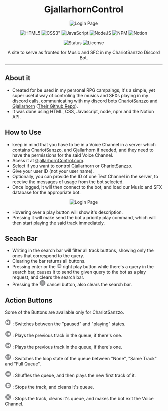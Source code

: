 <h1 align="center">GjallarhornControl</h1>
<p align="center"><img alt="Login Page" src="https://i.imgur.com/zKuuAFy.png"></p>

<p align="center">
<img alt="HTML5" src="https://img.shields.io/badge/html5-%23E34F26.svg?style=plastic&logo=html5&logoColor=white">
<img alt=CSS3" src="https://img.shields.io/badge/css3-%231572B6.svg?style=plastic&logo=css3&logoColor=white">
<img alt="JavaScript" src="https://img.shields.io/badge/javascript-%23323330.svg?style=plastic&logo=javascript&logoColor=%23F7DF1E">
<img alt="NodeJS" src="https://img.shields.io/badge/node.js-6DA55F?style=plastic&logo=node.js&logoColor=white">
<img alt="NPM" src="https://img.shields.io/badge/NPM-%23CB3837.svg?style=plastic&logo=npm&logoColor=white">
<img alt="Notion" src="https://img.shields.io/badge/Notion-%23000000.svg?style=plastic&logo=notion&logoColor=white">
</p>

<p align="center">
<img alt="Status" src="https://img.shields.io/badge/status-active-success.svg">
<img alt="License" src="https://img.shields.io/badge/license-MIT-blue.svg">
</p>

<p align="center">A site to serve as fronted for Music and SFC in my <a>ChariotSanzzo</a> Discord Bot.</p>

---

## About it

-   Created for be used in my personal RPG campaings, it's a simple, yet super useful way of controling the musics and SFXs playing in my discord calls, communicating with my discord bots [ChariotSanzzo](https://discord.com/oauth2/authorize?client_id=1070103829934260344&permissions=8&integration_type=0&scope=bot+applications.commands) and [Gjallarhorn](https://discord.com/oauth2/authorize?client_id=1273070668451418122&permissions=3149056&integration_type=0&scope=bot) ([Their Github Repo](https://github.com/IttoSanzzo/ChariotSanzzo)).
-   It was done using HTML, CSS, Javascript, node, npm and the Notion API.

## How to Use

-   keep in mind that you have to be in a Voice Channel in a server which contains ChariotSanzzo, and Gjallarhorn if needed, and they need to have the permissions for the said Voice Channel.
-   Acess it at [GjallarhornControl.com](http://189.13.111.87:11760).
-   Select if you want to control Gjallarhorn or ChariotSanzzo.
-   Give your user ID (not your user name).
-   Optionally, you can provide the ID of one Text Channel in the server, to receive the messages of usage from the bot selected.
-   Once logged, it will then connect to the bot, and load our Music and SFX database for the appropriate bot.

<p align="center"><img alt="Login Page" src="https://i.imgur.com/EZP8oUe.png"></p>

-   Hovering over a play button will show it's description.
-   Pressing it will make send the bot a priority play command, which will then start playing the said track immediately.

## Seach Bar

-   Writing in the search bar will filter all track buttons, showing only the ones that correspond to the query.
-   Clearing the bar returns all buttons.
-   Pressing enter or the <img width=15px alt="" src="./assets/CircularPlayPauseIcon.png"> right play button while there's a query in the search bar, causes it to send the given query to the bot as a play request, and clears the search bar.
-   Pressing the <img width=20px alt="" src="./assets/CircularRemoveIcon.png"> cancel button, also clears the search bar.

## Action Buttons

Some of the Buttons are available only for ChariotSanzzo.

<img width=20px alt="" src="./assets/CircularPlayPauseIcon.png"> : Switches between the "paused" and "playing" states.

<img width=20px alt="" src="./assets/CircularPreviousTrackIcon.png"> :
Plays the previous track in the queue, if there's one.

<img width=20px alt="" src="./assets/CircularNextTrackIcon.png"> : Plays the previous track in the queue, if there's one.

<img width=20px alt="" src="./assets/CircularLoopIcon.png"> : Switches the loop state of the queue between "None", "Same Track" and "Full Queue".

<img width=20px alt="" src="./assets/CircularShuffleIcon.png"> : Shuffles the queue, and then plays the new first track of it.

<img width=20px alt="" src="./assets/CircularResetIcon.png"> : Stops the track, and cleans it's queue.

<img width=20px alt="" src="./assets/CircularRemoveIcon.png"> : Stops the track, cleans it's queue, and makes the bot exit the Voice Channel.
